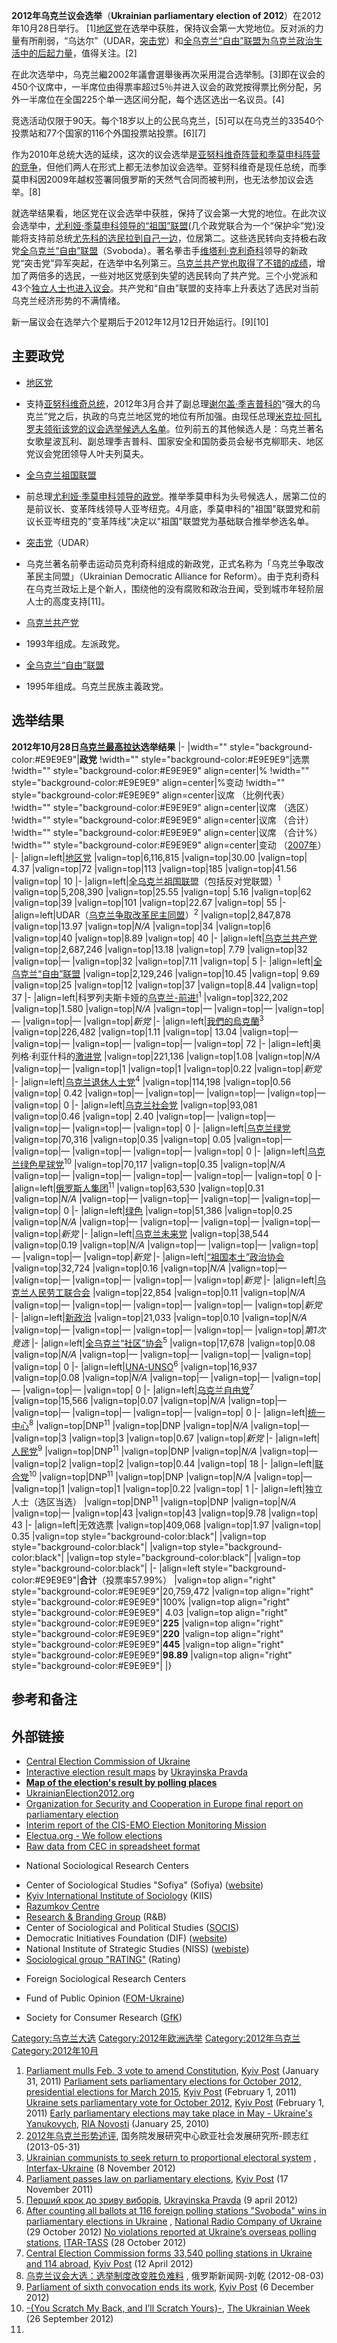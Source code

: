 **2012年乌克兰议会选举**（**Ukrainian parliamentary election of
2012**）在2012年10月28日举行。
\[1\][地区党](../Page/地区党.md "wikilink")在选举中获胜，保持议会第一大党地位。反对派的力量有所削弱，“乌达尔”（UDAR，[突击党](https://zh.wikipedia.org/wiki/乌克兰民主改革联盟 "wikilink")）和[全乌克兰“自由”联盟为乌克兰政治生活中的后起力量](https://zh.wikipedia.org/wiki/全乌克兰“自由”联盟 "wikilink")，值得关注。\[2\]

在此次选举中，乌克兰繼2002年議會選舉後再次采用混合选举制。\[3\]即在议会的450个议席中，一半席位由得票率超过5％并进入议会的政党按得票比例分配，另外一半席位在全国225个单一选区间分配，每个选区选出一名议员。\[4\]

竞选活动仅限于90天。每个18岁以上的公民乌克兰，\[5\]可以在乌克兰的33540个投票站和77个国家的116个外国投票站投票。\[6\]\[7\]

作为2010年总统大选的延续，这次的议会选举是[亚努科维奇阵营和季莫申科阵营的竞争](../Page/維克多·費奧多羅維奇·亞努科維奇.md "wikilink")，但他们两人在形式上都无法参加议会选举。亚努科维奇是现任总统，而季莫申科因2009年越权签署同俄罗斯的天然气合同而被判刑，也无法参加议会选举。\[8\]

就选举结果看，地区党在议会选举中获胜，保持了议会第一大党的地位。在此次议会选举中，[尤利娅·季莫申科领导的](https://zh.wikipedia.org/wiki/尤利娅·季莫申科 "wikilink")[“祖国”联盟](https://zh.wikipedia.org/wiki/全乌克兰祖国联盟 "wikilink")(几个政党联合为一个“保护伞”党)没能将支持前总统[尤先科的选民拉到自己一边](../Page/維克多·安德烈耶維奇·尤先科.md "wikilink")，位居第二。这些选民转向支持极右政党[全乌克兰“自由”联盟](https://zh.wikipedia.org/wiki/全乌克兰“自由”联盟 "wikilink")（Svoboda）。著名拳击手[维塔利·克利奇科](../Page/维塔利·克利奇科.md "wikilink")领导的新政党“突击党”异军突起，在选举中名列第三。[乌克兰共产党也取得了不错的成绩](https://zh.wikipedia.org/wiki/乌克兰共产党 "wikilink")，增加了两倍多的选民，一些对地区党感到失望的选民转向了共产党。三个小党派和43个[独立人士也进入议会](https://zh.wikipedia.org/wiki/独立人士 "wikilink")。共产党和“自由”联盟的支持率上升表达了选民对当前乌克兰经济形势的不满情绪。

新一届议会在选举六个星期后于2012年12月12日开始运行。\[9\]\[10\]

## 主要政党

  - [地区党](../Page/地区党.md "wikilink")　

<!-- end list -->

  -
    支持[亚努科维奇总统](../Page/維克多·費奧多羅維奇·亞努科維奇.md "wikilink")，2012年3月合并了副总理[谢尔盖·季吉普科的](https://zh.wikipedia.org/wiki/谢尔盖·季吉普科 "wikilink")“强大的乌克兰”党之后，执政的乌克兰地区党的地位有所加强。由现任总理[米克拉·阿扎罗夫领衔该党的议会选举候选人名单](https://zh.wikipedia.org/wiki/米克拉·阿扎罗夫 "wikilink")。位列前五的其他候选人是：乌克兰著名女歌星波瓦利、副总理季吉普科、国家安全和国防委员会秘书克柳耶夫、地区党议会党团领导人叶夫列莫夫。

<!-- end list -->

  - [全乌克兰祖国联盟](https://zh.wikipedia.org/wiki/全乌克兰祖国联盟 "wikilink")

<!-- end list -->

  -
    前总理[尤利娅·季莫申科领导的政党](https://zh.wikipedia.org/wiki/尤利娅·季莫申科 "wikilink")。推举季莫申科为头号候选人，居第二位的是前议长、变革阵线领导人亚岑纽克。4月底，季莫申科的"祖国"联盟党和前议长亚岑纽克的"变革阵线"决定以"祖国"联盟党为基础联合推举参选名单。

<!-- end list -->

  - [突击党](https://zh.wikipedia.org/wiki/乌克兰争取改革民主同盟 "wikilink")（UDAR）

<!-- end list -->

  -
    乌克兰著名前拳击运动员克利奇科组成的新政党，正式名称为「乌克兰争取改革民主同盟」（Ukrainian Democratic
    Alliance for
    Reform）。由于克利奇科在乌克兰政坛上是个新人，围绕他的没有腐败和政治丑闻，受到城市年轻阶层人士的高度支持\[11\]。

<!-- end list -->

  - [乌克兰共产党](https://zh.wikipedia.org/wiki/乌克兰共产党 "wikilink")　

<!-- end list -->

  -
    1993年组成。左派政党。

<!-- end list -->

  - [全乌克兰“自由”联盟](https://zh.wikipedia.org/wiki/全乌克兰“自由”联盟 "wikilink")

<!-- end list -->

  -
    1995年组成。乌克兰民族主義政党。

## 选举结果

**2012年10月28日[乌克兰最高拉达](../Page/乌克兰最高拉达.md "wikilink")选举结果** |- |width=""
style="background-color:\#E9E9E9"|**政党** \!width=""
style="background-color:\#E9E9E9"|选票 \!width=""
style="background-color:\#E9E9E9" align=center|% \!width=""
style="background-color:\#E9E9E9" align=center|%变动 \!width=""
style="background-color:\#E9E9E9" align=center|议席
（比例代表） \!width="" style="background-color:\#E9E9E9" align=center|议席
（选区） \!width="" style="background-color:\#E9E9E9" align=center|议席
（合计） \!width="" style="background-color:\#E9E9E9" align=center|议席
（合计%） \!width="" style="background-color:\#E9E9E9" align=center|变动
（[2007年](https://zh.wikipedia.org/wiki/2007年乌克兰议会选举 "wikilink")） |-
|align=left|[地区党](../Page/地区党.md "wikilink") |valign=top|6,116,815
|valign=top|30.00 |valign=top| 4.37 |valign=top|72 |valign=top|113
|valign=top|185 |valign=top|41.56 |valign=top| 10 |-
|align=left|[全乌克兰祖国联盟](https://zh.wikipedia.org/wiki/全乌克兰祖国联盟 "wikilink")（包括反对党联盟）<sup>1</sup>
|valign=top|5,208,390 |valign=top|25.55 |valign=top| 5.16 |valign=top|62
|valign=top|39 |valign=top|101 |valign=top|22.67 |valign=top| 55 |-
|align=left|UDAR（[乌克兰争取改革民主同盟](https://zh.wikipedia.org/wiki/乌克兰争取改革民主同盟 "wikilink")）<sup>2</sup>
|valign=top|2,847,878 |valign=top|13.97 |valign=top|*N/A* |valign=top|34
|valign=top|6 |valign=top|40 |valign=top|8.89 |valign=top| 40 |-
|align=left|[乌克兰共产党](https://zh.wikipedia.org/wiki/乌克兰共产党 "wikilink")
|valign=top|2,687,246 |valign=top|13.18 |valign=top| 7.79 |valign=top|32
|valign=top|— |valign=top|32 |valign=top|7.11 |valign=top| 5 |-
|align=left|[全乌克兰“自由”联盟](https://zh.wikipedia.org/wiki/全乌克兰“自由”联盟 "wikilink")
|valign=top|2,129,246 |valign=top|10.45 |valign=top| 9.69 |valign=top|25
|valign=top|12 |valign=top|37 |valign=top|8.44 |valign=top| 37 |-
|align=left|科罗列夫斯卡娅的[乌克兰-前进\!](https://zh.wikipedia.org/wiki/乌克兰-前进! "wikilink")<sup>1</sup>
|valign=top|322,202 |valign=top|1.580 |valign=top|*N/A* |valign=top|—
|valign=top|— |valign=top|— |valign=top|— |valign=top|*新党* |-
|align=left|[我們的烏克蘭](../Page/我們的烏克蘭.md "wikilink")<sup>3</sup>
|valign=top|226,482 |valign=top|1.11 |valign=top| 13.04 |valign=top|—
|valign=top|— |valign=top|— |valign=top|— |valign=top| 72 |-
|align=left|奥列格·利亚什科的[激进党](https://zh.wikipedia.org/wiki/激进党_\(乌克兰\) "wikilink")
|valign=top|221,136 |valign=top|1.08 |valign=top|*N/A* |valign=top|—
|valign=top|1 |valign=top|1 |valign=top|0.22 |valign=top|*新党* |-
|align=left|[乌克兰退休人士党](https://zh.wikipedia.org/wiki/乌克兰退休人士党 "wikilink")<sup>4</sup>
|valign=top|114,198 |valign=top|0.56 |valign=top| 0.42 |valign=top|—
|valign=top|— |valign=top|— |valign=top|— |valign=top| 0 |-
|align=left|[乌克兰社会党](https://zh.wikipedia.org/wiki/乌克兰社会党 "wikilink")
|valign=top|93,081 |valign=top|0.46 |valign=top| 2.40 |valign=top|—
|valign=top|— |valign=top|— |valign=top|— |valign=top| 0 |-
|align=left|[乌克兰绿党](https://zh.wikipedia.org/wiki/乌克兰绿党 "wikilink")
|valign=top|70,316 |valign=top|0.35 |valign=top| 0.05 |valign=top|—
|valign=top|— |valign=top|— |valign=top|— |valign=top| 0 |-
|align=left|[乌克兰绿色星球党](https://zh.wikipedia.org/wiki/乌克兰绿色星球党 "wikilink")<sup>10</sup>
|valign=top|70,117 |valign=top|0.35 |valign=top|*N/A* |valign=top|—
|valign=top|— |valign=top|— |valign=top|— |valign=top| 0 |-
|align=left|[俄罗斯人集团](https://zh.wikipedia.org/wiki/俄罗斯人集团_\(政党\) "wikilink")<sup>11</sup>
|valign=top|63,530 |valign=top|0.31 |valign=top|*N/A* |valign=top|—
|valign=top|— |valign=top|— |valign=top|— |valign=top| 0 |-
|align=left|[绿色](https://zh.wikipedia.org/wiki/绿色_\(乌克兰\) "wikilink")
|valign=top|51,386 |valign=top|0.25 |valign=top|*N/A* |valign=top|—
|valign=top|— |valign=top|— |valign=top|— |valign=top|*新党* |-
|align=left|[乌克兰未来党](https://zh.wikipedia.org/wiki/乌克兰未来党 "wikilink")
|valign=top|38,544 |valign=top|0.19 |valign=top|*N/A* |valign=top|—
|valign=top|— |valign=top|— |valign=top|— |valign=top|*新党* |-
|align=left|[“祖国本土”政治协会](https://zh.wikipedia.org/wiki/“祖国本土”政治协会 "wikilink")
|valign=top|32,724 |valign=top|0.16 |valign=top|*N/A* |valign=top|—
|valign=top|— |valign=top|— |valign=top|— |valign=top|*新党* |-
|align=left|[乌克兰人民劳工联合会](https://zh.wikipedia.org/wiki/乌克兰人民劳工联合会 "wikilink")
|valign=top|22,854 |valign=top|0.11 |valign=top|*N/A* |valign=top|—
|valign=top|— |valign=top|— |valign=top|— |valign=top|*新党* |-
|align=left|[新政治](https://zh.wikipedia.org/wiki/新政治_\(乌克兰\) "wikilink")
|valign=top|21,033 |valign=top|0.10 |valign=top|*N/A* |valign=top|—
|valign=top|— |valign=top|— |valign=top|— |valign=top|*第1次竞选* |-
|align=left|[全乌克兰“社区”协会](https://zh.wikipedia.org/wiki/:en:Hromada_\(political_party\) "wikilink")<sup>5</sup>
|valign=top|17,678 |valign=top|0.08 |valign=top|*N/A* |valign=top|—
|valign=top|— |valign=top|— |valign=top| |valign=top| 0 |-
|align=left|[UNA-UNSO](https://zh.wikipedia.org/wiki/乌克兰国民大会–乌克兰国民自卫队 "wikilink")<sup>6</sup>
|valign=top|16,937 |valign=top|0.08 |valign=top|*N/A* |valign=top|—
|valign=top|— |valign=top|— |valign=top|— |valign=top| 0 |-
|align=left|[乌克兰自由党](https://zh.wikipedia.org/wiki/乌克兰自由党 "wikilink")<sup>7</sup>
|valign=top|15,566 |valign=top|0.07 |valign=top|*N/A* |valign=top|—
|valign=top|— |valign=top|— |valign=top|— |valign=top| 0 |-
|align=left|[统一中心](https://zh.wikipedia.org/wiki/统一中心 "wikilink")<sup>8</sup>
|valign=top|DNP<sup>11</sup> |valign=top|DNP |valign=top|*N/A*
|valign=top|— |valign=top|3 |valign=top|3 |valign=top|0.67
|valign=top|*新党* |-
|align=left|[人民党](https://zh.wikipedia.org/wiki/人民党_\(乌克兰\) "wikilink")<sup>9</sup>
|valign=top|DNP<sup>11</sup> |valign=top|DNP |valign=top|*N/A*
|valign=top|— |valign=top|2 |valign=top|2 |valign=top|0.44 |valign=top|
18 |-
|align=left|[联合党](https://zh.wikipedia.org/wiki/联合党_\(乌克兰\) "wikilink")<sup>10</sup>
|valign=top|DNP<sup>11</sup> |valign=top|DNP |valign=top|*N/A*
|valign=top|— |valign=top|1 |valign=top|1 |valign=top|0.22 |valign=top|
1 |- |align=left|独立人士（选区当选） |valign=top|DNP<sup>11</sup> |valign=top|DNP
|valign=top|*N/A* |valign=top|— |valign=top|43 |valign=top|43
|valign=top|9.78 |valign=top| 43 |- |align=left|无效选票 |valign=top|409,068
|valign=top|1.97 |valign=top| 0.35 |valign=top
style="background-color:black"| |valign=top
style="background-color:black"| |valign=top
style="background-color:black"| |valign=top
style="background-color:black"| |valign=top
style="background-color:black"| |- |align=left
style="background-color:\#E9E9E9"|**合计**（投票率57.99%） |valign=top
align="right" style="background-color:\#E9E9E9"|20,759,472 |valign=top
align="right" style="background-color:\#E9E9E9"|100% |valign=top
align="right" style="background-color:\#E9E9E9"| 4.03 |valign=top
align="right" style="background-color:\#E9E9E9"|**225** |valign=top
align="right" style="background-color:\#E9E9E9"|**220** |valign=top
align="right" style="background-color:\#E9E9E9"|**445** |valign=top
align="right" style="background-color:\#E9E9E9"|**98.89** |valign=top
align="right" style="background-color:\#E9E9E9"| |}

## 参考和备注

## 外部链接

  - [Central Election Commission of Ukraine](http://www.cvk.gov.ua)
  - [Interactive election result
    maps](http://www.pravda.com.ua/articles/2012/10/29/6975859/) by
    [Ukrayinska
    Pravda](https://zh.wikipedia.org/wiki/Ukrayinska_Pravda "wikilink")
  - [**Map of the election's result by polling
    places**](http://statistika.in.ua/vybory2012/peremozhtsi)
  - [UkrainianElection2012.org](https://archive.is/20130416064821/http://www.ukrainianelection2012.org/)
  - [Organization for Security and Cooperation in Europe final report on
    parliamentary
    election](http://www.kyivpost.com/content/ukraine/osce-final-report-on-oct-28-parliamentary-election-cites-need-for-improved-transparency-impartiality-318561.html)
  - [Interim report of the CIS-EMO Election Monitoring
    Mission](http://www.cis-emo.net/en/news/interim-report-cis-emo-election-monitoring-mission)
  - [Electua.org - We follow
    elections](https://web.archive.org/web/20100101193332/http://electua.org/)
  - [Raw data from CEC in spreadsheet
    format](https://web.archive.org/web/20140407080804/http://www.skrobach.com/ukrel121.htm)

<!-- end list -->

  - National Sociological Research Centers

<!-- end list -->

  - Center of Sociological Studies "Sofiya" (Sofiya)
    ([website](https://web.archive.org/web/20110131163246/http://www.sofia.com.ua/))
  - [Kyiv International Institute of
    Sociology](https://zh.wikipedia.org/wiki/Kyiv_International_Institute_of_Sociology "wikilink")
    (KIIS)
  - [Razumkov
    Centre](https://zh.wikipedia.org/wiki/Razumkov_Centre "wikilink")
  - [Research & Branding
    Group](https://zh.wikipedia.org/wiki/Research_&_Branding_Group "wikilink")
    (R\&B)
  - Center of Sociological and Political Studies
    ([SOCIS](https://zh.wikipedia.org/wiki/SOCIS "wikilink"))
  - Democratic Initiatives Foundation (DIF)
    ([website](https://web.archive.org/web/20110719003049/http://www.dif.org.ua/en/home))
  - National Institute of Strategic Studies (NISS)
    ([webiste](http://old.niss.gov.ua/index_new.htm))
  - [Sociological group
    "RATING"](https://zh.wikipedia.org/wiki/Sociological_group_"RATING" "wikilink")
    (Rating)

<!-- end list -->

  - Foreign Sociological Research Centers

<!-- end list -->

  - Fund of Public Opinion
    ([FOM-Ukraine](https://zh.wikipedia.org/wiki/FOM-Ukraine "wikilink"))

  - Society for Consumer Research
    ([GfK](https://zh.wikipedia.org/wiki/GfK "wikilink"))

[Category:乌克兰大选](https://zh.wikipedia.org/wiki/Category:乌克兰大选 "wikilink")
[Category:2012年欧洲选举](https://zh.wikipedia.org/wiki/Category:2012年欧洲选举 "wikilink")
[Category:2012年乌克兰](https://zh.wikipedia.org/wiki/Category:2012年乌克兰 "wikilink")
[Category:2012年10月](https://zh.wikipedia.org/wiki/Category:2012年10月 "wikilink")

1.  [Parliament mulls Feb. 3 vote to amend
    Constitution](http://www.kyivpost.com/news/politics/detail/95986/),
    [Kyiv Post](https://zh.wikipedia.org/wiki/Kyiv_Post "wikilink")
    (January 31, 2011)
    [Parliament sets parliamentary elections for October 2012,
    presidential elections for
    March 2015](http://www.kyivpost.com/news/nation/detail/96077/),
    [Kyiv Post](https://zh.wikipedia.org/wiki/Kyiv_Post "wikilink")
    (February 1, 2011)
    [Ukraine sets parliamentary vote for
    October 2012](http://www.kyivpost.com/news/nation/detail/96081/),
    [Kyiv Post](https://zh.wikipedia.org/wiki/Kyiv_Post "wikilink")
    (February 1, 2011)
    [Early parliamentary elections may take place in May - Ukraine's
    Yanukovych](http://en.rian.ru/exsoviet/20100125/157671733.html),
    [RIA Novosti](https://zh.wikipedia.org/wiki/RIA_Novosti "wikilink")
    (January 25, 2010)
2.  [2012年乌克兰形势述评](http://www.easdri.org.cn/_d276151815.htm),
    国务院发展研究中心欧亚社会发展研究所-顾志红 (2013-05-31)
3.  [Ukrainian communists to seek return to proportional electoral
    system](http://www.interfax.com.ua/eng/main/126521/) ,
    [Interfax-Ukraine](https://zh.wikipedia.org/wiki/Interfax-Ukraine "wikilink")
    (8 November 2012)
4.  [Parliament passes law on parliamentary
    elections](http://www.kyivpost.com/news/politics/detail/117151/),
    [Kyiv Post](https://zh.wikipedia.org/wiki/Kyiv_Post "wikilink") (17
    November 2011)
5.   [Перший крок до зриву
    виборів](http://www.pravda.com.ua/articles/2012/04/9/6962399/),
    [Ukrayinska
    Pravda](https://zh.wikipedia.org/wiki/Ukrayinska_Pravda "wikilink")
    (9 april 2012)
6.  [After counting all ballots at 116 foreign polling stations
    "Svoboda" wins in parliamentary elections in
    Ukraine](http://nrcu.gov.ua/en/148/514221/) , [National Radio
    Company of
    Ukraine](https://zh.wikipedia.org/wiki/National_Radio_Company_of_Ukraine "wikilink")
    (29 October 2012)
    [No violations reported at Ukraine’s overseas polling
    stations](http://www.itar-tass.com/en/c154/557300.html),
    [ITAR-TASS](https://zh.wikipedia.org/wiki/ITAR-TASS "wikilink") (28
    October 2012)
7.  [Central Election Commission forms 33,540 polling stations in
    Ukraine and 114
    abroad](http://www.kyivpost.com/news/nation/detail/125903/), [Kyiv
    Post](https://zh.wikipedia.org/wiki/Kyiv_Post "wikilink") (12 April
    2012)
8.  [乌克兰议会大选：选举制度改变胜负难料](http://rusnews.cn/xinwentoushi/20120803/43517641.html)
    , 俄罗斯新闻网-刘乾 (2012-08-03)
9.  [Parliament of sixth convocation ends its
    work](http://www.kyivpost.com/content/politics/parliament-of-sixth-convocation-ends-its-work-317221.html),
    [Kyiv Post](https://zh.wikipedia.org/wiki/Kyiv_Post "wikilink") (6
    December 2012)
10. [-{You Scratch My Back, and I’ll Scratch
    Yours}-](http://ukrainianweek.com/Politics/60928), [The Ukrainian
    Week](https://zh.wikipedia.org/wiki/The_Ukrainian_Week "wikilink")
    (26 September 2012)
11.